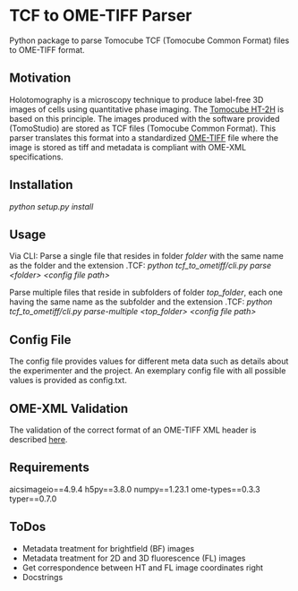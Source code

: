 # TCF to OME-TIFF Parser
Python package to parse Tomocube TCF (Tomocube Common Format) files to OME-TIFF format.

## Motivation
Holotomography is a microscopy technique to produce label-free 3D images of cells using quantitative phase imaging. The [Tomocube HT-2H](https://www.tomocube.com/product/ht-series/#HT_series_cont) is based on this principle. The images produced with the software provided (TomoStudio) are stored as TCF files (Tomocube Common Format). This parser translates this format into a standardized [OME-TIFF](https://docs.openmicroscopy.org/ome-model/5.6.3/ome-tiff/) file where the image is stored as tiff and metadata is compliant with OME-XML specifications.

## Installation
_python setup.py install_

## Usage
Via CLI:
Parse a single file that resides in folder _folder_ with the same name as the folder and the extension .TCF:
_python tcf_to_ometiff/cli.py parse \<folder\> \<config file path\>_

Parse multiple files that reside in subfolders of folder _top\_folder_, each one having the same name as the subfolder and the extension .TCF:
_python tcf_to_ometiff/cli.py parse-multiple \<top_folder\> \<config file path\>_

## Config File
The config file provides values for different meta data such as details about the experimenter and the project. An exemplary config file with all possible values is provided as config.txt.

## OME-XML Validation
The validation of the correct format of an OME-TIFF XML header is described [here](https://docs.openmicroscopy.org/bio-formats/6.0.1/users/comlinetools/xml-validation.html).

## Requirements
aicsimageio==4.9.4
h5py==3.8.0
numpy==1.23.1
ome-types==0.3.3
typer==0.7.0

## ToDos
- Metadata treatment for brightfield (BF) images
- Metadata treatment for 2D and 3D fluorescence (FL) images
- Get correspondence between HT and FL image coordinates right
- Docstrings
